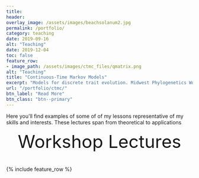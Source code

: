 ```yaml
---
title:
header:
overlay_image: /assets/images/beachsolanum2.jpg
permalink: /portfolio/
category: teaching
date: 2019-09-16
alt: "Teaching"
date: 2019-12-04
toc: false
feature_row:
- image_path: /assets/images/ctmc_files/qmatrix.png
alt: "Teaching"
title: "Continuous-Time Markov Models"
excerpt: "Models for discrete trait evolution. Midwest Phylogenetics Workshop Lecture 2019"
url: "/portfolio/ctmc/"
btn_label: "Read More"
btn_class: "btn--primary"
---
```



Here you'll find examples of some of of my lessons representative of my skills and interests. These lectures span from theoretical to applications


<div style="margin-bottom:1cm" align="center"><font size="18">Workshop Lectures</font></div>
{% include feature_row %}
